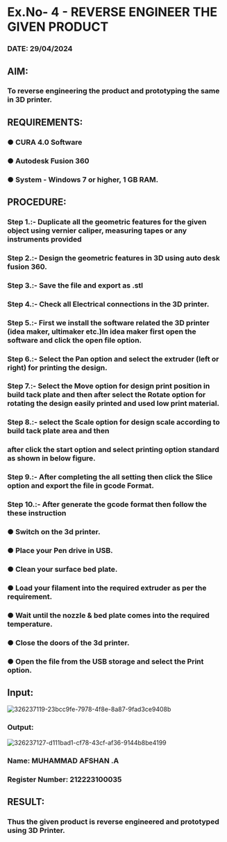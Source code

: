 # Ex.No- 4 - REVERSE ENGINEER THE GIVEN PRODUCT

### DATE: 29/04/2024

## AIM: 
### To reverse engineering the product and prototyping the same in 3D printer.

## REQUIREMENTS:
### ●	CURA 4.0 Software
### ●	 Autodesk Fusion 360
### ●	 System - Windows 7 or higher, 1 GB RAM.

## PROCEDURE:
### Step 1.:- Duplicate all the geometric features for the given object using vernier caliper, measuring tapes or any instruments provided
### Step 2.:- Design the geometric features in 3D using auto desk fusion 360.
### Step 3.:- Save the file and export as .stl
### Step 4.:- Check all Electrical connections in the 3D printer.
### Step 5.:- First we install the software related the 3D printer (idea maker, ultimaker etc.)In idea maker first open the software and click the open file option.
### Step 6.:- Select the Pan option and select the extruder (left or right) for printing the design.
### Step 7.:- Select the Move option for design print position in build tack plate and then after select the Rotate option for rotating the design easily printed and used low print material.
### Step 8.:- select the Scale option for design scale according to build tack plate area and then
### after click the start option and select printing option standard as shown in below figure.
### Step 9.:- After completing the all setting then click the Slice option and export the file in gcode Format.
### Step 10.:- After generate the gcode format then follow the these instruction 
  ###   ●	Switch on the 3d printer.
  ###   ●	Place your Pen drive in USB.
  ###   ●	Clean your surface bed plate.
  ###   ●	Load your filament into the required extruder as per the requirement.
  ###   ●	Wait until the nozzle & bed plate comes into the required temperature.
  ###   ●	Close the doors of the 3d printer.
  ###   ●	Open the file from the USB storage and select the Print option.

## Input:
![326237119-23bcc9fe-7978-4f8e-8a87-9fad3ce9408b](https://github.com/Md-Afshan/Ex.-10---REVERSE-ENGINEER-THE-GIVEN-PRODUCT/assets/147140059/78f522a2-459e-4402-aa0a-0afe9b94af08)

### Output:

![326237127-d111bad1-cf78-43cf-af36-9144b8be4199](https://github.com/Md-Afshan/Ex.-10---REVERSE-ENGINEER-THE-GIVEN-PRODUCT/assets/147140059/8f3ca25e-ae1c-4ca3-b465-ff04ee8afca2)



### Name: MUHAMMAD AFSHAN .A
### Register Number: 212223100035

## RESULT:
###  Thus the given product is reverse engineered and prototyped using 3D Printer.
